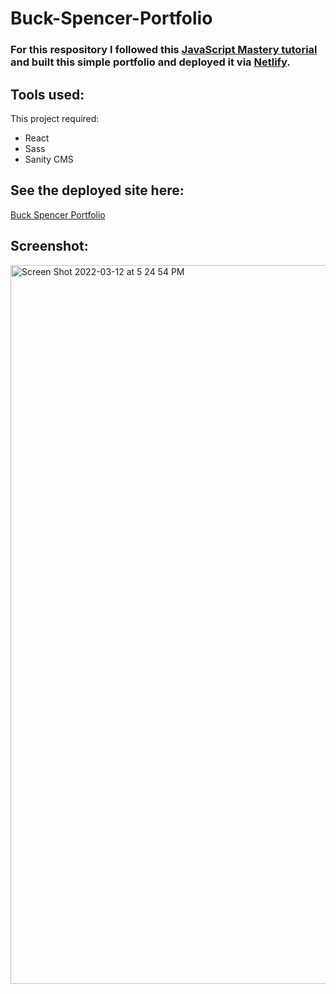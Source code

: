 # Buck-Spencer-Portfolio
### For this respository I followed this [JavaScript Mastery tutorial](https://www.youtube.com/watch?v=3HNyXCPDQ7Q) and built this simple portfolio and deployed it via [Netlify](https://www.netlify.com/). 

## Tools used: 
This project required: 

- React 
- Sass
- Sanity CMS

## See the deployed site here: 
[Buck Spencer Portfolio](https://buck-spencer-portfolio.netlify.app)


## Screenshot: 
<img width="1150" alt="Screen Shot 2022-03-12 at 5 24 54 PM" src="https://user-images.githubusercontent.com/5303892/158039689-9bb59f5d-2bb2-42ff-b537-a4fda9a28aaf.png">
